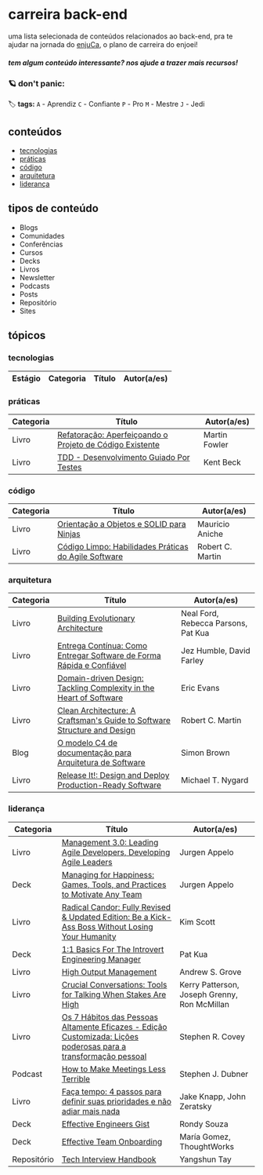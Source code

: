 # carreira back-end

uma lista selecionada de conteúdos relacionados ao back-end, pra te ajudar na jornada do [enjuCa](https://enjuca.enjoei.com.br), o plano de carreira do enjoei!


##### _tem algum conteúdo interessante? nos ajude a trazer mais recursos!_


### :ringed_planet: don't panic:

:label: **tags:**
`A` - Aprendiz
`C` - Confiante
`P` - Pro
`M` - Mestre
`J` - Jedi

## conteúdos
- [tecnologias](https://github.com/enjoei/career/tree/master/back-end#tecnologias)
- [práticas](https://github.com/enjoei/career/tree/master/back-end#pr%C3%A1ticas)
- [código](https://github.com/enjoei/career/tree/master/back-end#c%C3%B3digo)
- [arquitetura](https://github.com/enjoei/career/tree/master/back-end#arquitetura)
- [liderança](https://github.com/enjoei/career/tree/master/back-end#lideran%C3%A7a)

## tipos de conteúdo
- Blogs
- Comunidades
- Conferências
- Cursos
- Decks
- Livros
- Newsletter
- Podcasts
- Posts
- Repositório
- Sites

## tópicos

### tecnologias
| Estágio | Categoria 	| Título    	| Autor(a/es) |
|-----------	|-----------	|-----------	|------------|

### práticas
| Categoria 	| Título    	| Autor(a/es) |
|-----------	|-----------	|-----------	|
| Livro | [Refatoração: Aperfeiçoando o Projeto de Código Existente](https://www.amazon.com.br/Refatora%C3%A7%C3%A3o-Aperfei%C3%A7oando-Projeto-C%C3%B3digo-Existente-ebook/dp/B019IZK89A)|  Martin Fowler
| Livro | [TDD - Desenvolvimento Guiado Por Testes](https://www.amazon.com.br/TDD-Desenvolvimento-Guiado-por-Testes/dp/857780724X)| Kent Beck

### código
| Categoria 	| Título    	| Autor(a/es) |
|-----------	|-----------	|-----------	|
| Livro | [Orientação a Objetos e SOLID para Ninjas](https://www.casadocodigo.com.br/products/livro-oo-solid)|  Mauricio Aniche
| Livro 	| [Código Limpo: Habilidades Práticas do Agile Software](https://www.amazon.com.br/C%C3%B3digo-limpo-Robert-C-Martin/dp/8576082675) | Robert C. Martin

### arquitetura
| Categoria 	| Título    	| Autor(a/es) |
|-----------	|-----------	|-----------	|
| Livro | [Building Evolutionary Architecture](https://www.amazon.com.br/Building-Evolutionary-Architectures-Support-Constant-ebook/dp/B075RR1XVG) | Neal Ford, Rebecca Parsons, Pat Kua
| Livro | [Entrega Contínua: Como Entregar Software de Forma Rápida e Confiável](https://www.amazon.com.br/Entrega-Cont%C3%ADnua-Entregar-Software-Confi%C3%A1vel-ebook/dp/B016LFWKG4/) | Jez Humble, David Farley
| Livro | [Domain-driven Design: Tackling Complexity in the Heart of Software](https://www.amazon.com.br/Domain-Driven-Design-Tackling-Complexity-Software-ebook/dp/B00794TAUG) | Eric Evans
| Livro 	| [Clean Architecture: A Craftsman's Guide to Software Structure and Design](https://www.amazon.com.br/Clean-Architecture-Craftsmans-Software-Structure-ebook/dp/B075LRM681/)	| Robert C. Martin
| Blog | [O modelo C4 de documentação para Arquitetura de Software](https://www.infoq.com/br/articles/C4-architecture-model/)| Simon Brown
| Livro | [Release It!: Design and Deploy Production-Ready Software](https://www.amazon.com.br/Release-Design-Production-Ready-Software-English-ebook/dp/B079YWMY2V)| Michael T. Nygard

### liderança
| Categoria 	| Título    	| Autor(a/es) |
|-----------	|-----------	|-----------	|
| Livro | [Management 3.0: Leading Agile Developers, Developing Agile Leaders](https://www.amazon.com.br/Management-3-0-Developers-Developing-Addison-Wesley-ebook/dp/B004ISL6JY) | Jurgen Appelo
| Deck 	| [Managing for Happiness: Games, Tools, and Practices to Motivate Any Team](https://www.amazon.com.br/Managing-Happiness-Practices-Motivate-English-ebook/dp/B01GQWKHXK)| Jurgen Appelo
| Livro | [Radical Candor: Fully Revised & Updated Edition: Be a Kick-Ass Boss Without Losing Your Humanity](https://www.amazon.com.br/Radical-Candor-Revised-Kick-Ass-Humanity-ebook/dp/B07P9LPXPT/ref=sr_1_1?__mk_pt_BR=%C3%85M%C3%85%C5%BD%C3%95%C3%91&keywords=radical+candor&qid=1587662873&s=digital-text&sr=1-1) | Kim Scott
| Deck | [1:1 Basics For The Introvert Engineering Manager](https://speakerdeck.com/orenellenbogen/1-1-basics-for-the-introvert-engineering-manager) | Pat Kua
| Livro | [High Output Management](https://www.amazon.com.br/Output-Management-English-Andrew-Grove-ebook/dp/B015VACHOK) | Andrew S. Grove
| Livro 	| [Crucial Conversations: Tools for Talking When Stakes Are High](https://www.amazon.com.br/Crucial-Conversations-Talking-Stakes-English-ebook/dp/B005K0AYH4) | Kerry Patterson, Joseph Grenny, Ron McMillan
| Livro | [Os 7 Hábitos das Pessoas Altamente Eficazes - Edição Customizada: Lições poderosas para a transformação pessoal](https://www.amazon.com.br/H%C3%A1bitos-das-Pessoas-Altamente-Eficazes/dp/8576840626) | Stephen R. Covey
| Podcast | [How to Make Meetings Less Terrible](https://freakonomics.com/podcast/meetings/)| Stephen J. Dubner
| Livro | [Faça tempo: 4 passos para definir suas prioridades e não adiar mais nada](https://www.amazon.com.br/Faça-tempo-passos-definir-prioridades-ebook/dp/B07PH1H1SC) | Jake Knapp, John Zeratsky
| Deck | [Effective Engineers Gist](https://gist.github.com/rondy/af1dee1d28c02e9a225ae55da2674a6f) | Rondy Souza
| Deck | [Effective Team Onboarding](https://www.slideshare.net/mscandella/effective-team-onboarding)| María Gomez, ThoughtWorks
| Repositório | [Tech Interview Handbook](https://github.com/yangshun/tech-interview-handbook)| Yangshun Tay
